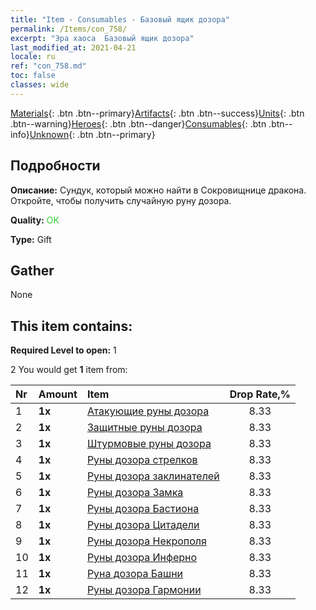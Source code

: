 ```yaml
---
title: "Item - Consumables - Базовый ящик дозора"
permalink: /Items/con_758/
excerpt: "Эра хаоса  Базовый ящик дозора"
last_modified_at: 2021-04-21
locale: ru
ref: "con_758.md"
toc: false
classes: wide
---
```

 [Materials](/ru/Items/){: .btn .btn--primary}[Artifacts](/ru/Items/Artifacts/){: .btn .btn--success}[Units](/ru/Items/Units/){: .btn .btn--warning}[Heroes](/ru/Items/Heroes/){: .btn .btn--danger}[Consumables](/ru/Items/Consumables/){: .btn .btn--info}[Unknown](/ru/Items/Unknown/){: .btn .btn--primary}

## Подробности
 **Описание:** Сундук, который можно найти в Сокровищнице дракона. Откройте, чтобы получить случайную руну дозора.

 **Quality:** <span style="color: #32CD32">OK</span>

 **Type:** Gift

## Gather

  None

## This item contains:

 **Required Level to open:** 1

 2 You would get **1** item  from:

  | Nr | Amount |     Item    | Drop Rate,% |
  |:---|:-------|:------------|:---------:|
  | 1 |  **1x** | [Атакующие руны дозора](/ru/Items/con_734/) | 8.33 | 
  | 2 |  **1x** | [Защитные руны дозора](/ru/Items/con_739/) | 8.33 | 
  | 3 |  **1x** | [Штурмовые руны дозора](/ru/Items/con_741/) | 8.33 | 
  | 4 |  **1x** | [Руны дозора стрелков](/ru/Items/con_742/) | 8.33 | 
  | 5 |  **1x** | [Руны дозора заклинателей](/ru/Items/con_746/) | 8.33 | 
  | 6 |  **1x** | [Руны дозора Замка](/ru/Items/con_752/) | 8.33 | 
  | 7 |  **1x** | [Руны дозора Бастиона](/ru/Items/con_753/) | 8.33 | 
  | 8 |  **1x** | [Руны дозора Цитадели](/ru/Items/con_754/) | 8.33 | 
  | 9 |  **1x** | [Руны дозора Некрополя](/ru/Items/con_755/) | 8.33 | 
  | 10 |  **1x** | [Руны дозора Инферно](/ru/Items/con_777/) | 8.33 | 
  | 11 |  **1x** | [Руна дозора Башни](/ru/Items/con_785/) | 8.33 | 
  | 12 |  **1x** | [Руны дозора Гармонии](/ru/Items/con_791/) | 8.33 | 
